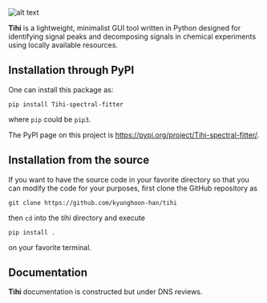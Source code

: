 ![alt text](https://raw.githubusercontent.com/kyunghoon-han/tihi/main/logo_small.png)

**Tihi** is a lightweight, minimalist GUI tool written in Python designed for identifying signal peaks and decomposing signals in chemical experiments using locally available resources.

## Installation through PyPI

One can install this package as:
```
pip install Tihi-spectral-fitter
```
where `pip` could be `pip3`. 

The PyPI page on this project is https://pypi.org/project/Tihi-spectral-fitter/.

## Installation from the source

If you want to have the source code in your favorite directory so that you can modify the code for your purposes, first clone the GitHub repository as
```
git clone https://github.com/kyunghoon-han/tihi
```
then `cd` into the *tihi* directory and execute
```
pip install .
```
on your favorite terminal.

## Documentation
**Tihi** documentation is constructed but under DNS reviews.
